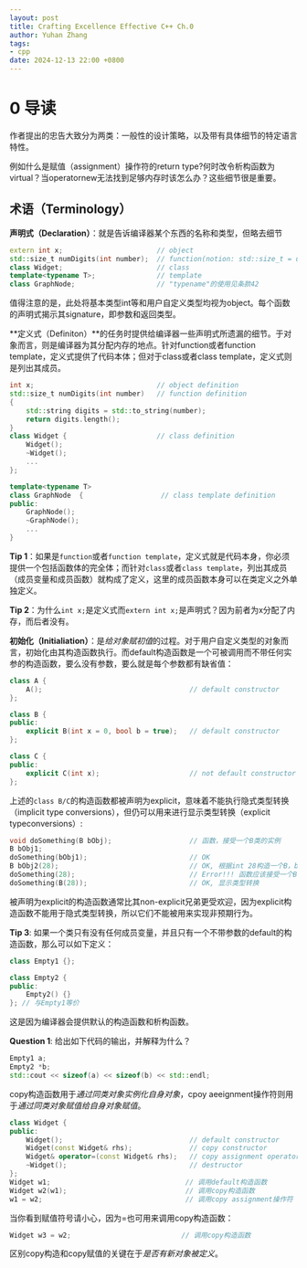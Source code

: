 ```yaml
---
layout: post
title: Crafting Excellence Effective C++ Ch.0
author: Yuhan Zhang
tags:
- cpp
date: 2024-12-13 22:00 +0800
---
```

# 0 导读
作者提出的忠告大致分为两类：一般性的设计策略，以及带有具体细节的特定语言特性。

例如什么是赋值（assignment）操作符的return type?何时改令析构函数为virtual？当operatornew无法找到足够内存时该怎么办？这些细节很是重要。
## 术语（Terminology）
**声明式（Declaration）**：就是告诉编译器某个东西的名称和类型，但略去细节
```cpp
extern int x;                       // object
std::size_t numDigits(int number);  // function(notion: std::size_t = unsigned int)
class Widget;                       // class
template<typename T>;               // template
class GraphNode;                    // "typename"的使用见条款42
```
值得注意的是，此处将基本类型int等和用户自定义类型均视为object。每个函数的声明式揭示其signature，即参数和返回类型。

**定义式（Definiton）**的任务时提供给编译器一些声明式所遗漏的细节。于对象而言，则是编译器为其分配内存的地点。针对function或者function template，定义式提供了代码本体；但对于class或者class template，定义式则是列出其成员。
```cpp
int x;                              // object definition
std::size_t numDigits(int number)   // function definition
{
    std::string digits = std::to_string(number);
    return digits.length();
}
class Widget {                      // class definition
    Widget();
    ~Widget();
    ...
};

template<typename T>
class GraphNode  {                   // class template definition
public:
    GraphNode();
    ~GraphNode();
    ...
}
```
**Tip 1**：如果是`function`或者`function template`，定义式就是代码本身，你必须提供一个包括函数体的完全体；而针对`class`或者`class template`，列出其成员（成员变量和成员函数）就构成了定义，这里的成员函数本身可以在类定义之外单独定义。

**Tip 2**：为什么`int x;`是定义式而`extern int x;`是声明式？因为前者为x分配了内存，而后者没有。

**初始化（Initialiation）**：是*给对象赋初值*的过程。对于用户自定义类型的对象而言，初始化由其构造函数执行。而default构造函数是一个可被调用而不带任何实参的构造函数，要么没有参数，要么就是每个参数都有缺省值：
```cpp
class A {
    A();                                    // default constructor
};

class B {
public:
    explicit B(int x = 0, bool b = true);   // default constructor
};

class C {
public:
    explicit C(int x);                      // not default constructor  
};
```
上述的`class B/C`的构造函数都被声明为explicit，意味着不能执行隐式类型转换（implicit type conversions），但仍可以用来进行显示类型转换（explicit typeconversions）:
```cpp
void doSomething(B bObj);                   // 函数，接受一个B类的实例
B bObj1;
doSomething(bObj1);                         // OK
B bObj2(28);                                // OK, 根据int 28构造一个B，bool参数缺省为true
doSomething(28);                            // Error!!! 函数应该接受一个B，而不是int，并且没有隐式转换
doSomething(B(28));                         // OK, 显示类型转换
```
被声明为explicit的构造函数通常比其non-explicit兄弟更受欢迎，因为explicit构造函数不能用于隐式类型转换，所以它们不能被用来实现非预期行为。

**Tip 3**:
如果一个类只有没有任何成员变量，并且只有一个不带参数的default的构造函数，那么可以如下定义：
```cpp
class Empty1 {};

class Empty2 { 
public:
    Empty2() {} 
}; // 与Empty1等价
```
这是因为编译器会提供默认的构造函数和析构函数。

**Question 1**:
给出如下代码的输出，并解释为什么？
```cpp
Empty1 a;
Empty2 *b;
std::cout << sizeof(a) << sizeof(b) << std::endl;
```

copy构造函数用于*通过同类对象实例化自身对象*，cpoy aeeignment操作符则用于*通过同类对象赋值给自身对象赋值*。
```cpp
class Widget {
public:
    Widget();                               // default constructor
    Widget(const Widget& rhs);              // copy constructor
    Widget& operator=(const Widget& rhs);   // copy assignment operator
    ~Widget();                              // destructor
};
Widget w1;                                 // 调用default构造函数
Widget w2(w1);                             // 调用copy构造函数
w1 = w2;                                   // 调用copy assignment操作符
```
当你看到赋值符号请小心，因为=也可用来调用copy构造函数：
```cpp
Widget w3 = w2;                           // 调用copy构造函数
```
区别copy构造和copy赋值的关键在于*是否有新对象被定义*。